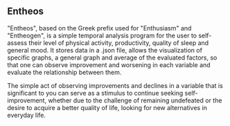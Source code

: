 ## Entheos
"Entheos", based on the Greek prefix used for "Enthusiasm" and "Entheogen", is a simple temporal analysis program for the user to self-assess their level of physical activity, productivity, quality of sleep and general mood. It stores data in a .json file, allows the visualization of specific graphs, a general graph and average of the evaluated factors, so that one can observe improvement and worsening in each variable and evaluate the relationship between them.

The simple act of observing improvements and declines in a variable that is significant to you can serve as a stimulus to continue seeking self-improvement, whether due to the challenge of remaining undefeated or the desire to acquire a better quality of life, looking for new alternatives in everyday life.
